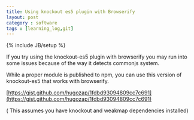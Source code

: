 ```yaml
---
title: Using knockout es5 plugin with Browserify
layout: post
category : software
tags : [learning_log,git]
---
```

{% include JB/setup %}

If you try using the knockout-es5 plugin with browserify you may run into some issues because of the way it detects commonjs system.

While a proper module is published to npm, you can use this version of knockout-es5 that works with browserify.

[https://gist.github.com/hugozap/1fdbd93094809cc7c691](https://gist.github.com/hugozap/1fdbd93094809cc7c691)

( This assumes you have knockout and weakmap dependencies installed)

